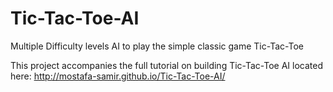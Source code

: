 # Tic-Tac-Toe-AI

Multiple Difficulty levels AI to play the simple classic game Tic-Tac-Toe

This project accompanies the full tutorial on building Tic-Tac-Toe AI located here:
http://mostafa-samir.github.io/Tic-Tac-Toe-AI/
